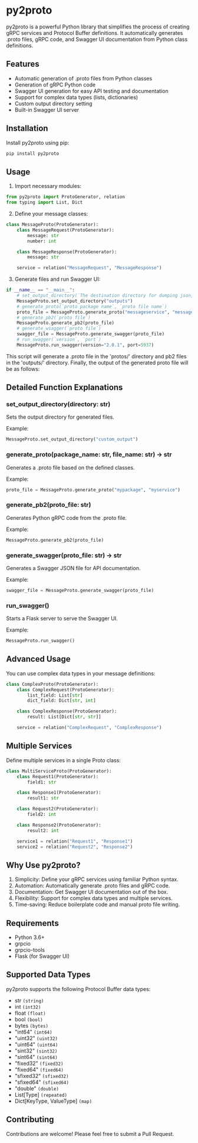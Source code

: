 # py2proto

py2proto is a powerful Python library that simplifies the process of creating gRPC services and Protocol Buffer definitions. It automatically generates .proto files, gRPC code, and Swagger UI documentation from Python class definitions.

## Features

- Automatic generation of .proto files from Python classes
- Generation of gRPC Python code
- Swagger UI generation for easy API testing and documentation
- Support for complex data types (lists, dictionaries)
- Custom output directory setting
- Built-in Swagger UI server

## Installation

Install py2proto using pip:

```bash
pip install py2proto
```

## Usage

1. Import necessary modules:

```python
from py2proto import ProtoGenerator, relation
from typing import List, Dict
```
2. Define your message classes:
```python
class MessageProto(ProtoGenerator):
    class MessageRequest(ProtoGenerator):
        message: str
        number: int

    class MessageResponse(ProtoGenerator):
        message: str

    service = relation("MessageRequest", "MessageResponse")
```
3. Generate files and run Swagger UI:
```python
if __name__ == "__main__":
    # set_output_directory(`The destination directory for dumping json, pb2 and proto files`)
    MessageProto.set_output_directory("outputs")
    # generate_proto(`proto package name`, `proto file name`)
    proto_file = MessageProto.generate_proto("messageservice", "message_service")
    # generate_pb2(`proto file`)
    MessageProto.generate_pb2(proto_file)
    # generate_wsagger(`proto file`)
    swagger_file = MessageProto.generate_swagger(proto_file)
    # run_swagger(`version`, `port`)
    MessageProto.run_swagger(version="2.0.1", port=5937)
```

This script will generate a .proto file in the 'protos/' directory and pb2 files in the 'outputs/' directory.
Finally, the output of the generated proto file will be as follows:

## Detailed Function Explanations

### set_output_directory(directory: str)
Sets the output directory for generated files.

Example:
```python
MessageProto.set_output_directory("custom_output")
```

### generate_proto(package_name: str, file_name: str) -> str
Generates a .proto file based on the defined classes.

Example:
```python
proto_file = MessageProto.generate_proto("mypackage", "myservice")
```

### generate_pb2(proto_file: str)
Generates Python gRPC code from the .proto file.

Example:
```python
MessageProto.generate_pb2(proto_file)
```

### generate_swagger(proto_file: str) -> str
Generates a Swagger JSON file for API documentation.

Example:
```python
swagger_file = MessageProto.generate_swagger(proto_file)
```

### run_swagger()
Starts a Flask server to serve the Swagger UI.

Example:
```python
MessageProto.run_swagger()
```

## Advanced Usage
You can use complex data types in your message definitions:
```python
class ComplexProto(ProtoGenerator):
    class ComplexRequest(ProtoGenerator):
        list_field: List[str]
        dict_field: Dict[str, int]

    class ComplexResponse(ProtoGenerator):
        result: List[Dict[str, str]]

    service = relation("ComplexRequest", "ComplexResponse")
```

## Multiple Services
Define multiple services in a single Proto class:
```python
class MultiServiceProto(ProtoGenerator):
    class Request1(ProtoGenerator):
        field1: str

    class Response1(ProtoGenerator):
        result1: str

    class Request2(ProtoGenerator):
        field2: int

    class Response2(ProtoGenerator):
        result2: int

    service1 = relation("Request1", "Response1")
    service2 = relation("Request2", "Response2")
```

## Why Use py2proto?
1. Simplicity: Define your gRPC services using familiar Python syntax.
2. Automation: Automatically generate .proto files and gRPC code.
3. Documentation: Get Swagger UI documentation out of the box.
4. Flexibility: Support for complex data types and multiple services.
5. Time-saving: Reduce boilerplate code and manual proto file writing.

## Requirements

- Python 3.6+
- grpcio
- grpcio-tools
- Flask (for Swagger UI)


## Supported Data Types

py2proto supports the following Protocol Buffer data types:

- str `(string)`
- int `(int32)`
- float `(float)`
- bool `(bool)`
- bytes `(bytes)`
- "int64" `(int64)`
- "uint32" `(uint32)`
- "uint64" `(uint64)`
- "sint32" `(sint32)`
- "sint64" `(sint64)`
- "fixed32" `(fixed32)`
- "fixed64" `(fixed64)`
- "sfixed32" `(sfixed32)`
- "sfixed64" `(sfixed64)`
- "double" `(double)`
- List[Type] `(repeated)`
- Dict[KeyType, ValueType] `(map)`


## Contributing
Contributions are welcome! Please feel free to submit a Pull Request.
